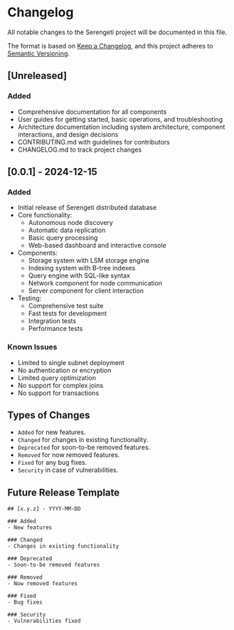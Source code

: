 # Changelog

All notable changes to the Serengeti project will be documented in this file.

The format is based on [Keep a Changelog](https://keepachangelog.com/en/1.0.0/),
and this project adheres to [Semantic Versioning](https://semver.org/spec/v2.0.0.html).

## [Unreleased]

### Added
- Comprehensive documentation for all components
- User guides for getting started, basic operations, and troubleshooting
- Architecture documentation including system architecture, component interactions, and design decisions
- CONTRIBUTING.md with guidelines for contributors
- CHANGELOG.md to track project changes

## [0.0.1] - 2024-12-15

### Added
- Initial release of Serengeti distributed database
- Core functionality:
  - Autonomous node discovery
  - Automatic data replication
  - Basic query processing
  - Web-based dashboard and interactive console
- Components:
  - Storage system with LSM storage engine
  - Indexing system with B-tree indexes
  - Query engine with SQL-like syntax
  - Network component for node communication
  - Server component for client interaction
- Testing:
  - Comprehensive test suite
  - Fast tests for development
  - Integration tests
  - Performance tests

### Known Issues
- Limited to single subnet deployment
- No authentication or encryption
- Limited query optimization
- No support for complex joins
- No support for transactions

## Types of Changes

- `Added` for new features.
- `Changed` for changes in existing functionality.
- `Deprecated` for soon-to-be removed features.
- `Removed` for now removed features.
- `Fixed` for any bug fixes.
- `Security` in case of vulnerabilities.

## Future Release Template

```
## [x.y.z] - YYYY-MM-DD

### Added
- New features

### Changed
- Changes in existing functionality

### Deprecated
- Soon-to-be removed features

### Removed
- Now removed features

### Fixed
- Bug fixes

### Security
- Vulnerabilities fixed